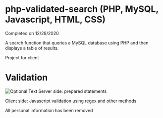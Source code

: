 # php-validated-search (PHP, MySQL, Javascript, HTML, CSS) 
Completed on 12/29/2020

A search function that queries a MySQL database using PHP and then displays a table of results.

Project for client

# Validation
![Optional Text](images/image.png)
Server side: prepared statements 

Client side: Javascript validation using regex and other methods


All personal information has been removed
